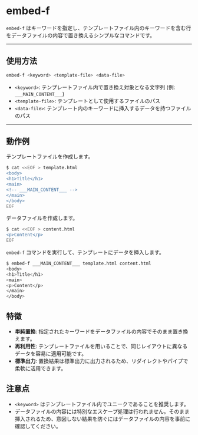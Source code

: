 # embed-f

`embed-f` はキーワードを指定し、テンプレートファイル内のキーワードを含む行をデータファイルの内容で置き換えるシンプルなコマンドです。

---

## 使用方法

```sh
embed-f <keyword> <template-file> <data-file>
```

- `<keyword>`: テンプレートファイル内で置き換え対象となる文字列 (例: `___MAIN_CONTENT___`)
- `<template-file>`: テンプレートとして使用するファイルのパス
- `<data-file>`: テンプレート内のキーワードに挿入するデータを持つファイルのパス

---

## 動作例

テンプレートファイルを作成します。

```sh
$ cat <<EOF > template.html
<body>
<h1>Title</h1>
<main>
<!-- ___MAIN_CONTENT___ -->
</main>
</body>
EOF
```

データファイルを作成します。

```sh
$ cat <<EOF > content.html
<p>Content</p>
EOF
```

`embed-f` コマンドを実行して、テンプレートにデータを挿入します。

```sh
$ embed-f ___MAIN_CONTENT___ template.html content.html
<body>
<h1>Title</h1>
<main>
<p>Content</p>
</main>
</body>
```

## 特徴

- **単純置換**: 指定されたキーワードをデータファイルの内容でそのまま置き換えます。
- **再利用性**: テンプレートファイルを用いることで、同じレイアウトに異なるデータを容易に適用可能です。
- **標準出力**: 置換結果は標準出力に出力されるため、リダイレクトやパイプで柔軟に活用できます。

## 注意点

- `<keyword>` はテンプレートファイル内でユニークであることを推奨します。
- データファイルの内容には特別なエスケープ処理は行われません。そのまま挿入されるため、意図しない結果を防ぐにはデータファイルの内容を事前に確認してください。
